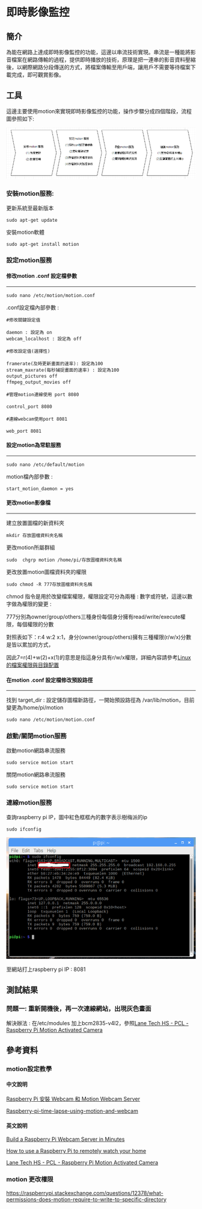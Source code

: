 
# 即時影像監控

## 簡介

為能在網路上達成即時影像監控的功能，這邊以串流技術實現。串流是一種能將影音檔案在網路傳輸的過程，提供即時播放的技術，原理是把一連串的影音資料壓縮後，以網際網路分段傳送的方式，將檔案傳輸至用戶端，讓用戶不需要等待檔案下載完成，即可觀賞影像。

## 工具 

這邊主要使用motion來實現即時影像監控的功能，操作步驟分成四個階段，流程圖參照如下:

![image](https://github.com/MrLiuLiuLiu/RaspberryPi/blob/master/motion%E6%93%8D%E4%BD%9C%E6%B5%81%E7%A8%8B%E5%9C%96.png)

### 安裝motion服務:

更新系統至最新版本
```
sudo apt-get update
```

安裝motion軟體
```
sudo apt-get install motion
```

### 設定motion服務

#### 修改motion .conf 設定檔參數
-----------------------------------------------------------------------------------------------------------
```
sudo nano /etc/motion/motion.conf
```
.conf設定檔內部參數 : 
```
#修改關鍵設定值

daemon : 設定為 on
webcam_localhost : 設定為 off

#修改設定值(選擇性)

framerate(及時更新畫面的速率): 設定為100
stream_maxrate(每秒捕捉畫面的速率) : 設定為100
output_pictures off
ffmpeg_output_movies off

#管理motion連線使用 port 8080

control_port 8080

#連線webcam使用port 8081

web_port 8081
```

#### 設定motion為常駐服務 
-----------------------------------------------------------------------------------------------------------

```
sudo nano /etc/default/motion
```
motion檔內部參數 : 
```
start_motion_daemon = yes
```

#### 更改motion影像檔
-----------------------------------------------------------------------------------------------------------

建立放置圖檔的新資料夾
```
mkdir 存放圖檔資料夾名稱
```
更改motion所屬群組
```
sudo  chgrp motion /home/pi/存放圖檔資料夾名稱
```
更改放置motion圖檔資料夾的權限
```
sudo chmod -R 777存放圖檔資料夾名稱
```
chmod 指令是用於改變檔案權限，權限設定可分為兩種 : 數字或符號，這邊以數字做為權限的變更 : 

777分別為owner/group/others三種身份每個身分擁有read/write/execute權限，每個權限的分數

對照表如下：r:4 w:2 x:1，身分(owner/group/others)擁有三種權限(r/w/x)分數是皆以累加的方式，

因此7=r(4)+w(2)+x(1)的意思是指這身分具有r/w/x權限，詳細內容請參考[Linux 的檔案權限與目錄配置](http://linux.vbird.org/linux_basic/0210filepermission.php )

#### 在motion .conf 設定檔修改預設路徑
-----------------------------------------------------------------------------------------------------------
找到 target_dir : 設定儲存圖檔新路徑，一開始預設路徑為 /var/lib/motion，目前變更為/home/pi/motion
```
sudo nano /etc/motion/motion.conf
```

### 啟動/關閉motion服務

啟動motion網路串流服務
```
sudo service motion start
```
關閉motion網路串流服務
```  
sudo service motion start
```
### 連線motion服務

查詢raspberry pi IP，圖中紅色框框內的數字表示樹梅派的ip 
```
sudo ifconfig
```

![image](https://github.com/MrLiuLiuLiu/RaspberryPi/blob/master/Raspberry%20ip%20%E6%9F%A5%E8%A9%A2.png)

至網站打上raspberry pi IP : 8081 


## 測試結果

### 問題一: 重新開機後，再一次連線網站，出現灰色畫面

解決辦法 : 在/etc/modules 加上bcm2835-v4l2，參照[Lane Tech HS - PCL - Raspberry Pi Motion Activated Camera](https://www.hackster.io/daniel-jablonski/lane-tech-hs-pcl-raspberry-pi-motion-activated-camera-6de824)

## 參考資料

### motion設定教學

#### 中文說明

[Raspberry Pi 安裝 Webcam 和 Motion Webcam Server](http://tekibrain.blogspot.tw/2013/05/raspberry-pi-webcam-motion-webcam-server.html)

[Raspberry-pi-time-lapse-using-motion-and-webcam](https://blog.gtwang.org/iot/raspberry-pi/raspberry-pi-time-lapse-using-motion-and-webcam/)

#### 英文說明

[Build a Raspberry Pi Webcam Server in Minutes](https://pimylifeup.com/raspberry-pi-webcam-server/)

[How to use a Raspberry Pi to remotely watch your home](http://www.techradar.com/how-to/computing/use-a-raspberry-pi-to-remotely-watch-your-home-1314466)

[Lane Tech HS - PCL - Raspberry Pi Motion Activated Camera](https://www.hackster.io/daniel-jablonski/lane-tech-hs-pcl-raspberry-pi-motion-activated-camera-6de824)

### motion 更改權限
https://raspberrypi.stackexchange.com/questions/12378/what-permissions-does-motion-require-to-write-to-specific-directory 
             

